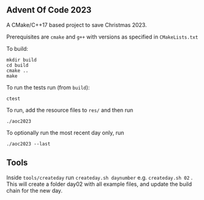 ## Advent Of Code 2023

A CMake/C++17 based project to save Christmas 2023.

Prerequisites are `cmake` and `g++` with versions as specified in `CMakeLists.txt`

To build:

    mkdir build
    cd build
    cmake ..
    make

To run the tests run (from `build`):

    ctest

To run, add the resource files to `res/` and then run

    ./aoc2023

To optionally run the most recent day only, run

    ./aoc2023 --last

## Tools

Inside `tools/createday` run `createday.sh daynumber` e.g. `createday.sh 02` . This will create a folder day02 with all example files, and update the build chain for the new day.
